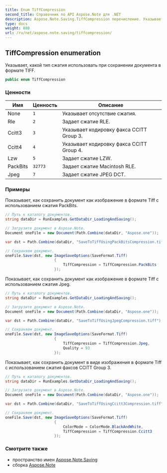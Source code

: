 ```yaml
---
title: Enum TiffCompression
second_title: Справочник по API Aspose.Note для .NET
description: Aspose.Note.Saving.TiffCompression перечисление. Указывает какой тип сжатия использовать при сохранении документа в формате TIFF.
type: docs
weight: 880
url: /ru/net/aspose.note.saving/tiffcompression/
---
```

## TiffCompression enumeration

Указывает, какой тип сжатия использовать при сохранении документа в формате TIFF.

```csharp
public enum TiffCompression
```

### Ценности

| Имя | Ценность | Описание |
| --- | --- | --- |
| None | `1` | Указывает отсутствие сжатия. |
| Rle | `2` | Задает сжатие RLE. |
| Ccitt3 | `3` | Указывает кодировку факса CCITT Group 3. |
| Ccitt4 | `4` | Указывает кодировку факса CCITT Group 4. |
| Lzw | `5` | Задает сжатие LZW. |
| PackBits | `32773` | Задает сжатие Macintosh RLE. |
| Jpeg | `7` | Задает сжатие JPEG DCT. |

### Примеры

Показывает, как сохранить документ как изображение в формате Tiff с использованием сжатия PackBits.

```csharp
// Путь к каталогу документов.
string dataDir = RunExamples.GetDataDir_LoadingAndSaving();

// Загрузите документ в Aspose.Note.
Document oneFile = new Document(Path.Combine(dataDir, "Aspose.one"));

var dst = Path.Combine(dataDir, "SaveToTiffUsingPackBitsCompression.tiff");

// Сохраняем документ.
oneFile.Save(dst, new ImageSaveOptions(SaveFormat.Tiff)
                      {
                          TiffCompression = TiffCompression.PackBits
                      });
```

Показывает, как сохранить документ как изображение в формате Tiff с использованием сжатия Jpeg.

```csharp
// Путь к каталогу документов.
string dataDir = RunExamples.GetDataDir_LoadingAndSaving();

// Загрузите документ в Aspose.Note.
Document oneFile = new Document(Path.Combine(dataDir, "Aspose.one"));

var dst = Path.Combine(dataDir, "SaveToTiffUsingJpegCompression.tiff");

// Сохраняем документ.
oneFile.Save(dst, new ImageSaveOptions(SaveFormat.Tiff)
                      {
                          TiffCompression = TiffCompression.Jpeg,
                          Quality = 93
                      });
```

Показывает, как сохранить документ в виде изображения в формате Tiff с использованием сжатия факсов CCITT Group 3.

```csharp
// Путь к каталогу документов.
string dataDir = RunExamples.GetDataDir_LoadingAndSaving();

// Загрузите документ в Aspose.Note.
Document oneFile = new Document(Path.Combine(dataDir, "Aspose.one"));

var dst = Path.Combine(dataDir, "SaveToTiffUsingCcitt3Compression.tiff");

// Сохраняем документ.
oneFile.Save(dst, new ImageSaveOptions(SaveFormat.Tiff)
                      {
                          ColorMode = ColorMode.BlackAndWhite,
                          TiffCompression = TiffCompression.Ccitt3
                      });
```

### Смотрите также

* пространство имен [Aspose.Note.Saving](../../aspose.note.saving/)
* сборка [Aspose.Note](../../)



